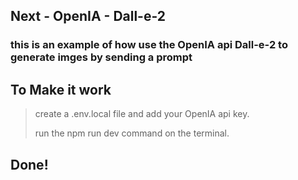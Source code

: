 
## Next - OpenIA - Dall-e-2 
### this is an example of how use the OpenIA api Dall-e-2 to generate imges by sending a prompt
## To Make it work
> create a .env.local file and add your OpenIA api key.
>
> 
> run the npm run dev command on the terminal.
## Done!
